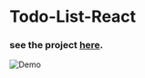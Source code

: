 # Todo-List-React

### see the project [here](https://nimble-crumble-bd7a9b.netlify.app/).

![Demo](https://user-images.githubusercontent.com/46050946/187080206-a269eeaa-8263-45cf-b09d-aa45db3d87d6.png)

